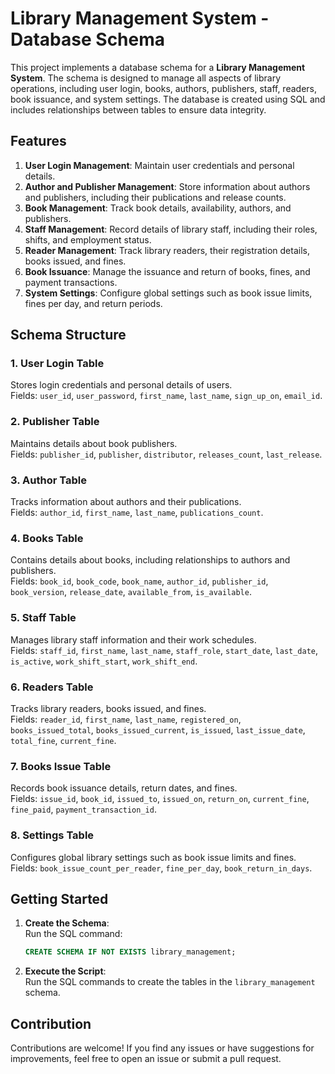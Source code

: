 # Library Management System - Database Schema

This project implements a database schema for a **Library Management System**. The schema is designed to manage all aspects of library operations, including user login, books, authors, publishers, staff, readers, book issuance, and system settings. The database is created using SQL and includes relationships between tables to ensure data integrity.

## Features
1. **User Login Management**: Maintain user credentials and personal details.
2. **Author and Publisher Management**: Store information about authors and publishers, including their publications and release counts.
3. **Book Management**: Track book details, availability, authors, and publishers.
4. **Staff Management**: Record details of library staff, including their roles, shifts, and employment status.
5. **Reader Management**: Track library readers, their registration details, books issued, and fines.
6. **Book Issuance**: Manage the issuance and return of books, fines, and payment transactions.
7. **System Settings**: Configure global settings such as book issue limits, fines per day, and return periods.

## Schema Structure
### 1. **User Login Table**  
Stores login credentials and personal details of users.  
Fields: `user_id`, `user_password`, `first_name`, `last_name`, `sign_up_on`, `email_id`.

### 2. **Publisher Table**  
Maintains details about book publishers.  
Fields: `publisher_id`, `publisher`, `distributor`, `releases_count`, `last_release`.

### 3. **Author Table**  
Tracks information about authors and their publications.  
Fields: `author_id`, `first_name`, `last_name`, `publications_count`.

### 4. **Books Table**  
Contains details about books, including relationships to authors and publishers.  
Fields: `book_id`, `book_code`, `book_name`, `author_id`, `publisher_id`, `book_version`, `release_date`, `available_from`, `is_available`.

### 5. **Staff Table**  
Manages library staff information and their work schedules.  
Fields: `staff_id`, `first_name`, `last_name`, `staff_role`, `start_date`, `last_date`, `is_active`, `work_shift_start`, `work_shift_end`.

### 6. **Readers Table**  
Tracks library readers, books issued, and fines.  
Fields: `reader_id`, `first_name`, `last_name`, `registered_on`, `books_issued_total`, `books_issued_current`, `is_issued`, `last_issue_date`, `total_fine`, `current_fine`.

### 7. **Books Issue Table**  
Records book issuance details, return dates, and fines.  
Fields: `issue_id`, `book_id`, `issued_to`, `issued_on`, `return_on`, `current_fine`, `fine_paid`, `payment_transaction_id`.

### 8. **Settings Table**  
Configures global library settings such as book issue limits and fines.  
Fields: `book_issue_count_per_reader`, `fine_per_day`, `book_return_in_days`.

## Getting Started
1. **Create the Schema**:  
   Run the SQL command:  
   ```sql
   CREATE SCHEMA IF NOT EXISTS library_management;
   ```
2. **Execute the Script**:  
   Run the SQL commands to create the tables in the `library_management` schema.

## Contribution
Contributions are welcome! If you find any issues or have suggestions for improvements, feel free to open an issue or submit a pull request.

